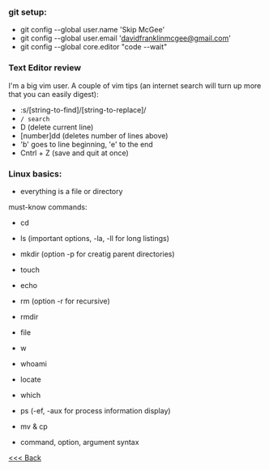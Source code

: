 
### git setup:

+ git config --global user.name 'Skip McGee'
+ git config --global user.email 'davidfranklinmcgee@gmail.com'
+ git config --global core.editor "code --wait"

### Text Editor review

I'm a big vim user. A couple of vim tips (an internet search will turn up more that you can easily digest):

- :s/[string-to-find]/[string-to-replace]/
- `/ search`
- D (delete current line)
- [number]dd (deletes number of lines above)
- 'b' goes to line beginning, 'e' to the end
- Cntrl + Z (save and quit at once)

### Linux basics:

* everything is a file or directory

must-know commands: 
* cd
* ls (important options, -la, -ll for long listings)
* mkdir (option -p for creatig parent directories)
* touch
* echo
* rm (option -r for recursive)
* rmdir
* file
* w
* whoami
* locate
* which
* ps (-ef, -aux for process information display)
* mv & cp

* command, option, argument syntax


[<<< Back](README.md)
